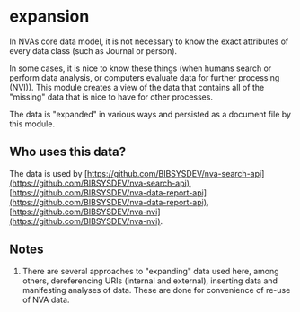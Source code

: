 # expansion

In NVAs core data model, it is not necessary to know the exact attributes of every data class (such as Journal or person).

In some cases, it is nice to know these things (when humans search or perform data analysis, or computers evaluate data for further processing (NVI)). This module creates a view of the data that contains all of the "missing" data that is nice to have for other processes. 

The data is "expanded" in various ways and persisted as a document file by this module.

## Who uses this data?

The data is used by [https://github.com/BIBSYSDEV/nva-search-api](https://github.com/BIBSYSDEV/nva-search-api), [https://github.com/BIBSYSDEV/nva-data-report-api](https://github.com/BIBSYSDEV/nva-data-report-api), [https://github.com/BIBSYSDEV/nva-nvi](https://github.com/BIBSYSDEV/nva-nvi).

## Notes

1. There are several approaches to "expanding" data used here, among others, dereferencing URIs (internal and external), inserting data and manifesting analyses of data. These are done for convenience of re-use of NVA data.